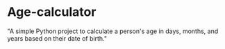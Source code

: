 # Age-calculator
"A simple Python project to calculate a person's age in days, months, and years based on their date of birth."
